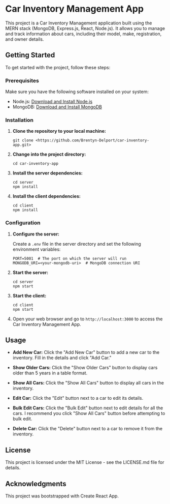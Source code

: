 # Car Inventory Management App

This project is a Car Inventory Management application built using the MERN stack (MongoDB, Express.js, React, Node.js). It allows you to manage and track information about cars, including their model, make, registration, and owner details.

## Getting Started

To get started with the project, follow these steps:

### Prerequisites

Make sure you have the following software installed on your system:

- Node.js: [Download and Install Node.js](https://nodejs.org/)
- MongoDB: [Download and Install MongoDB](https://docs.mongodb.com/manual/installation/)

### Installation

1. **Clone the repository to your local machine:**
   ```
   git clone <https://github.com/Brentyn-Delport/car-inventory-app.git>
   ```
2. **Change into the project directory:**
   ```
   cd car-inventory-app
   ```
3. **Install the server dependencies:**
   ```
   cd server
   npm install
   ```
4. **Install the client dependencies:**
   ```
   cd client
   npm install
   ```

### Configuration

1. **Configure the server:**

   Create a `.env` file in the server directory and set the following environment variables:
   ```
   PORT=5001  # The port on which the server will run
   MONGODB_URI=<your-mongodb-uri>  # MongoDB connection URI
   ```
2. **Start the server:**
   ```
   cd server
   npm start
   ```
3. **Start the client:**
   ```
   cd client
   npm start
   ```
4. Open your web browser and go to `http://localhost:3000` to access the Car Inventory Management App.

## Usage

- **Add New Car:** Click the "Add New Car" button to add a new car to the inventory. Fill in the details and click "Add Car."

- **Show Older Cars:** Click the "Show Older Cars" button to display cars older than 5 years in a table format.

- **Show All Cars:** Click the "Show All Cars" button to display all cars in the inventory.

- **Edit Car:** Click the "Edit" button next to a car to edit its details.

- **Bulk Edit Cars:** Click the "Bulk Edit" button next to edit details for all the cars. I recommend you click "Show All Cars" button before attempting to bulk edit.

- **Delete Car:** Click the "Delete" button next to a car to remove it from the inventory.

## License

This project is licensed under the MIT License - see the LICENSE.md file for details.

## Acknowledgments

This project was bootstrapped with Create React App.
